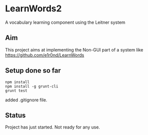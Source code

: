 # LearnWords2
A vocabulary learning component using the Leitner system

## Aim

This project aims at implementing the Non-GUI part of a system like 
https://github.com/e1r0nd/LearnWords

## Setup done so far
	
	npm install
	npm install -g grunt-cli
    grunt test

added .gitignore file.

## Status

Project has just started. Not ready for any use.


